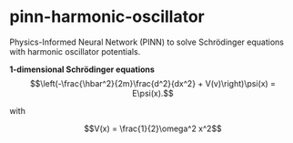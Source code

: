 # pinn-harmonic-oscillator
Physics-Informed Neural Network (PINN) to solve Schr&ouml;dinger equations with harmonic oscillator potentials.

**1-dimensional Schr&ouml;dinger equations**
$$\left(-\frac{\hbar^2}{2m}\frac{d^2}{dx^2} + V(v)\right)\psi(x) = E\psi(x).$$

with

$$V(x) = \frac{1}{2}\omega^2 x^2$$
